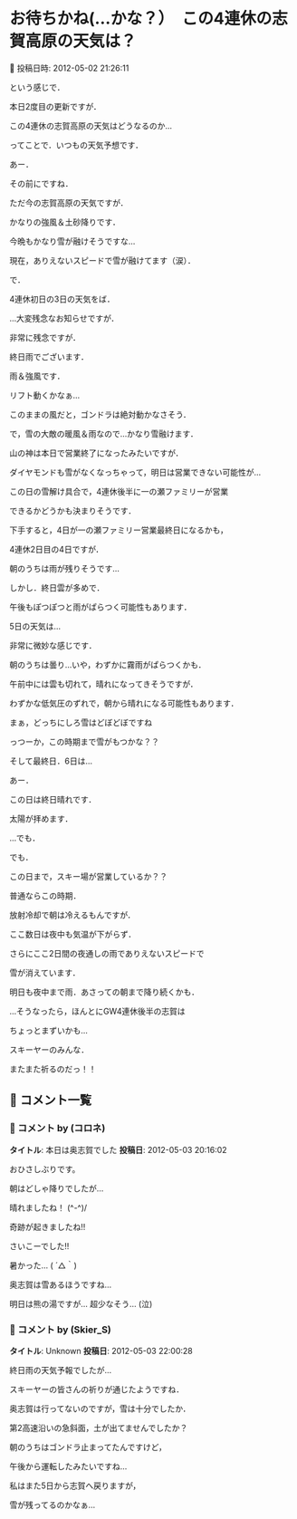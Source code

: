 # お待ちかね(…かな？）　この4連休の志賀高原の天気は？

📅 投稿日時: 2012-05-02 21:26:11

という感じで．


本日2度目の更新ですが．


この4連休の志賀高原の天気はどうなるのか…


ってことで．いつもの天気予想です．





あー．


その前にですね．


ただ今の志賀高原の天気ですが．


かなりの強風＆土砂降りです．


今晩もかなり雪が融けそうですな…


現在，ありえないスピードで雪が融けてます（涙）．





で．


4連休初日の3日の天気をば．


…大変残念なお知らせですが．


非常に残念ですが．


終日雨でございます．


雨＆強風です．


リフト動くかなぁ…


このままの風だと，ゴンドラは絶対動かなさそう．


で，雪の大敵の暖風＆雨なので…かなり雪融けます．


山の神は本日で営業終了になったみたいですが．


ダイヤモンドも雪がなくなっちゃって，明日は営業できない可能性が…


この日の雪解け具合で，4連休後半に一の瀬ファミリーが営業


できるかどうかも決まりそうです．


下手すると，4日が一の瀬ファミリー営業最終日になるかも，





4連休2日目の4日ですが．


朝のうちは雨が残りそうです…


しかし．終日雲が多めで．


午後もぽつぽつと雨がぱらつく可能性もあります．





5日の天気は…


非常に微妙な感じです．


朝のうちは曇り…いや，わずかに霧雨がぱらつくかも．


午前中には雲も切れて，晴れになってきそうですが．


わずかな低気圧のずれで，朝から晴れになる可能性もあります．


まぁ，どっちにしろ雪はどぼどぼですね


っつーか，この時期まで雪がもつかな？？





そして最終日．6日は…


あー．


この日は終日晴れです．


太陽が拝めます．


…でも．


でも．


この日まで，スキー場が営業しているか？？





普通ならこの時期．


放射冷却で朝は冷えるもんですが．


ここ数日は夜中も気温が下がらず．


さらにここ2日間の夜通しの雨でありえないスピードで


雪が消えています．


明日も夜中まで雨．あさっての朝まで降り続くかも．


…そうなったら，ほんとにGW4連休後半の志賀は


ちょっとまずいかも…





スキーヤーのみんな．


またまた祈るのだっ！！

## 💬 コメント一覧

### 💬 コメント by (コロネ)
**タイトル**: 本日は奥志賀でした
**投稿日**: 2012-05-03 20:16:02

おひさしぶりです。 



朝はどしゃ降りでしたが…



晴れましたね！ (^-^)/ 



奇跡が起きましたね!! 



さいこーでした!! 



暑かった… ( ´△｀) 



奥志賀は雪あるほうですね… 



明日は熊の湯ですが… 超少なそう… (泣)

### 💬 コメント by (Skier_S)
**タイトル**: Unknown
**投稿日**: 2012-05-03 22:00:28

終日雨の天気予報でしたが…

スキーヤーの皆さんの祈りが通じたようですね．



奥志賀は行ってないのですが，雪は十分でしたか．

第2高速沿いの急斜面，土が出てませんでしたか？

朝のうちはゴンドラ止まってたんですけど，

午後から運転したみたいですね…



私はまた5日から志賀へ戻りますが，

雪が残ってるのかなぁ…

